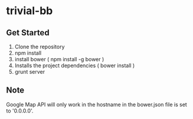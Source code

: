# trivial-bb

Get Started
-----------------------
1. Clone the repository
2. npm install
3. install bower ( npm install -g bower )
4. Installs the project dependencies ( bower install )
5. grunt server


Note
-----------------------
Google Map API will only work in the hostname in
the bower.json file is set to '0.0.0.0'.
